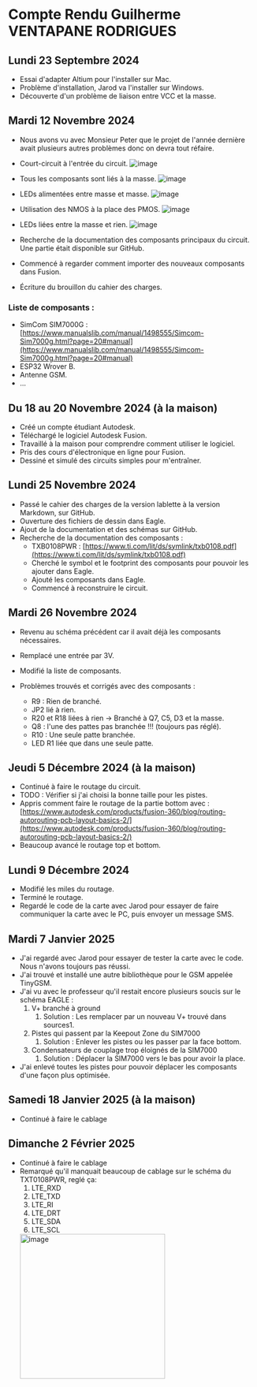 # Compte Rendu Guilherme VENTAPANE RODRIGUES

## Lundi 23 Septembre 2024
- Essai d'adapter Altium pour l'installer sur Mac.
- Problème d'installation, Jarod va l'installer sur Windows.
- Découverte d'un problème de liaison entre VCC et la masse.

## Mardi 12 Novembre 2024
- Nous avons vu avec Monsieur Peter que le projet de l'année dernière avait plusieurs autres problèmes donc on devra tout réfaire.
- Court-circuit à l'entrée du circuit.
  ![image](https://github.com/user-attachments/assets/4c9664af-8ab2-4228-a892-88fa458c01a7)
- Tous les composants sont liés à la masse.
  ![image](https://github.com/user-attachments/assets/6b201a64-f41a-4265-9bcb-72407d0c83f5)
- LEDs alimentées entre masse et masse.
  ![image](https://github.com/user-attachments/assets/b70d72b0-e847-4489-95e2-e112881b2ec5)
- Utilisation des NMOS à la place des PMOS.
  ![image](https://github.com/user-attachments/assets/4eef47ae-e349-4b70-af49-58a68e484c0d)
- LEDs liées entre la masse et rien.
  ![image](https://github.com/user-attachments/assets/49a45590-99e6-4a7c-a344-1f0d12d132e3)  

- Recherche de la documentation des composants principaux du circuit. Une partie était disponible sur GitHub.
- Commencé à regarder comment importer des nouveaux composants dans Fusion.
- Écriture du brouillon du cahier des charges.

### Liste de composants :
- SimCom SIM7000G : [https://www.manualslib.com/manual/1498555/Simcom-Sim7000g.html?page=20#manual](https://www.manualslib.com/manual/1498555/Simcom-Sim7000g.html?page=20#manual)
- ESP32 Wrover B.
- Antenne GSM.
- ...

## Du 18 au 20 Novembre 2024 (à la maison)
- Créé un compte étudiant Autodesk.
- Téléchargé le logiciel Autodesk Fusion.
- Travaillé à la maison pour comprendre comment utiliser le logiciel.
- Pris des cours d'électronique en ligne pour Fusion.
- Dessiné et simulé des circuits simples pour m'entraîner.

## Lundi 25 Novembre 2024
- Passé le cahier des charges de la version lablette à la version Markdown, sur GitHub.
- Ouverture des fichiers de dessin dans Eagle.
- Ajout de la documentation et des schémas sur GitHub.
- Recherche de la documentation des composants :
  - TXB0108PWR : [https://www.ti.com/lit/ds/symlink/txb0108.pdf](https://www.ti.com/lit/ds/symlink/txb0108.pdf)
  - Cherché le symbol et le footprint des composants pour pouvoir les ajouter dans Eagle.
  - Ajouté les composants dans Eagle.
  - Commencé à reconstruire le circuit.

## Mardi 26 Novembre 2024
- Revenu au schéma précédent car il avait déjà les composants nécessaires.
- Remplacé une entrée par 3V.
- Modifié la liste de composants.

- Problèmes trouvés et corrigés avec des composants :
  - R9 : Rien de branché.
  - JP2 lié à rien.
  - R20 et R18 liées à rien -> Branché à Q7, C5, D3 et la masse.
  - Q8 : l'une des pattes pas branchée !!! (toujours pas réglé).
  - R10 : Une seule patte branchée.
  - LED R1 liée que dans une seule patte.

## Jeudi 5 Décembre 2024 (à la maison)
- Continué à faire le routage du circuit.
- TODO : Vérifier si j'ai choisi la bonne taille pour les pistes.
- Appris comment faire le routage de la partie bottom avec : [https://www.autodesk.com/products/fusion-360/blog/routing-autorouting-pcb-layout-basics-2/](https://www.autodesk.com/products/fusion-360/blog/routing-autorouting-pcb-layout-basics-2/)
- Beaucoup avancé le routage top et bottom.

## Lundi 9 Décembre 2024
- Modifié les miles du routage.
- Terminé le routage.
- Regardé le code de la carte avec Jarod pour essayer de faire communiquer la carte avec le PC, puis envoyer un message SMS.

## Mardi 7 Janvier 2025
- J'ai regardé avec Jarod pour essayer de tester la carte avec le code. Nous n'avons toujours pas réussi.
- J'ai trouvé et installé une autre bibliothèque pour le GSM appelée TinyGSM.
- J'ai vu avec le professeur qu'il restait encore plusieurs soucis sur le schéma EAGLE :
  1. V+ branché à ground
     1. Solution : Les remplacer par un nouveau V+ trouvé dans sources1.
  2. Pistes qui passent par la Keepout Zone du SIM7000
     1. Solution : Enlever les pistes ou les passer par la face bottom.
  3. Condensateurs de couplage trop éloignés de la SIM7000
     1. Solution : Déplacer la SIM7000 vers le bas pour avoir la place.
- J'ai enlevé toutes les pistes pour pouvoir déplacer les composants d'une façon plus optimisée.

## Samedi 18 Janvier 2025 (à la maison)
- Continué à faire le cablage

## Dimanche 2 Février 2025 
- Continué à faire le cablage
- Remarqué qu'il manquait beaucoup de cablage sur le schéma du TXT0108PWR, reglé ça:
  1. LTE_RXD
  2. LTE_TXD
  3. LTE_RI
  4. LTE_DRT
  5. LTE_SDA
  6. LTE_SCL
  <img width="294" alt="image" src="https://github.com/user-attachments/assets/f67ade96-abcd-4e3f-924f-8f7eea927137" />
